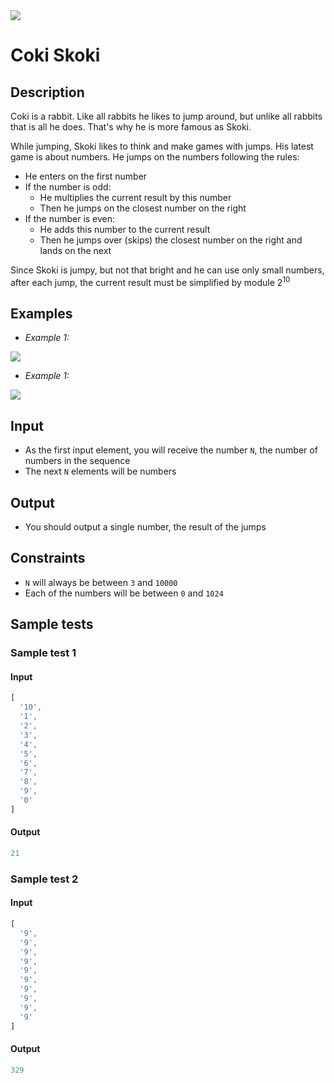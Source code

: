 <img src="https://raw.githubusercontent.com/TelerikAcademy/Common/master/logos/telerik-header-logo.png" />

# Coki Skoki

## Description

Coki is a rabbit. Like all rabbits he likes to jump around, but unlike all rabbits that is all he does. That's why he is more famous as Skoki.

While jumping, Skoki likes to think and make games with jumps. His latest game is about numbers. He jumps on the numbers following the rules:

- He enters on the first number
- If the number is odd:
  - He multiplies the current result by this number
  - Then he jumps on the closest number on the right
- If the number is even:
  - He adds this number to the current result
  - Then he jumps over (skips) the closest number on the right and lands on the next

Since Skoki is jumpy, but not that bright and he can use only small numbers, after each jump, the current result must be simplified by module 2<sup>10</sup>

## Examples

- _Example 1:_

<img src="./imgs/example-1.png">

- _Example 1:_

<img src="./imgs/example-2.png">

## Input
- As the first input element, you will receive the number `N`, the number of numbers in the sequence
- The next `N` elements will be numbers

## Output

- You should output a single number, the result of the jumps

## Constraints
- `N` will always be between `3` and `10000`
- Each of the numbers will be between `0` and `1024`

## Sample tests

### Sample test 1

#### Input

```js
[
  '10',
  '1',
  '2',
  '3',
  '4',
  '5',
  '6',
  '7',
  '8',
  '9',
  '0'
]
```

#### Output

```js
21
```

### Sample test 2


#### Input

```js
[
  '9',
  '9',
  '9',
  '9',
  '9',
  '9',
  '9',
  '9',
  '9',
  '9'
]
```

#### Output

```js
329
```
